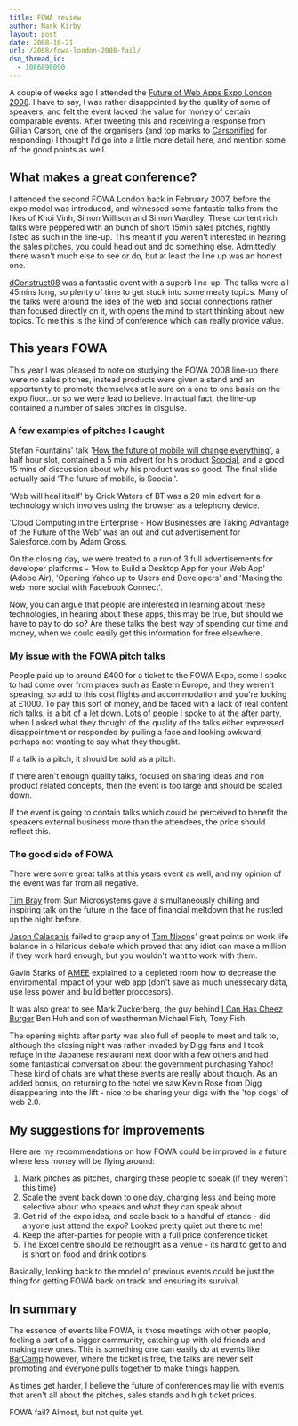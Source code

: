 ```yaml
---
title: FOWA review
author: Mark Kirby
layout: post
date: 2008-10-21
url: /2008/fowa-london-2008-fail/
dsq_thread_id:
  - 1086898090
---
```



A couple of weeks ago I attended the [Future of Web Apps Expo London 2008][1]. I have to say, I was rather disappointed by the quality of some of speakers, and felt the event lacked the value for money of certain comparable events. After tweeting this and receiving a response from Gillian Carson, one of the organisers (and top marks to [Carsonified][2] for responding) I thought I'd go into a little more detail here, and mention some of the good points as well.

## What makes a great conference?

I attended the second FOWA London back in February 2007, before the expo model was introduced, and witnessed some fantastic talks from the likes of Khoi Vinh, Simon Willison and Simon Wardley. These content rich talks were peppered with an bunch of short 15min sales pitches, rightly listed as such in the line-up. This meant if you weren't interested in hearing the sales pitches, you could head out and do something else. Admittedly there wasn't much else to see or do, but at least the line up was an honest one.

[dConstruct08][3] was a fantastic event with a superb line-up. The talks were all 45mins long, so plenty of time to get stuck into some meaty topics. Many of the talks were around the idea of the web and social connections rather than focused directly on it, with opens the mind to start thinking about new topics. To me this is the kind of conference which can really provide value.

## This years FOWA

This year I was pleased to note on studying the FOWA 2008 line-up there were no sales pitches, instead products were given a stand and an opportunity to promote themselves at leisure on a one to one basis on the expo floor...or so we were lead to believe. In actual fact, the line-up contained a number of sales pitches in disguise.

### A few examples of pitches I caught

Stefan Fountains' talk '[How the future of mobile will change everything][4]', a half hour slot, contained a 5 min advert for his product [Soocial][5], and a good 15 mins of discussion about why his product was so good. The final slide actually said 'The future of mobile, is Soocial'.

'Web will heal itself' by Crick Waters of BT was a 20 min advert for a technology which involves using the browser as a telephony device.

'Cloud Computing in the Enterprise - How Businesses are Taking Advantage of the Future of the Web' was an out and out advertisement for Salesforce.com by Adam Gross.

On the closing day, we were treated to a run of 3 full advertisements for developer platforms - 'How to Build a Desktop App for your Web App' (Adobe Air), 'Opening Yahoo up to Users and Developers' and 'Making the web more social with Facebook Connect'.

Now, you can argue that people are interested in learning about these technologies, in hearing about these apps, this may be true, but should we have to pay to do so? Are these talks the best way of spending our time and money, when we could easily get this information for free elsewhere.

### My issue with the FOWA pitch talks

People paid up to around £400 for a ticket to the FOWA Expo, some I spoke to had come over from places such as Eastern Europe, and they weren't speaking, so add to this cost flights and accommodation and you're looking at £1000. To pay this sort of money, and be faced with a lack of real content rich talks, is a bit of a let down. Lots of people I spoke to at the after party, when I asked what they thought of the quality of the talks either expressed disappointment or responded by pulling a face and looking awkward, perhaps not wanting to say what they thought.

If a talk is a pitch, it should be sold as a pitch.

If there aren't enough quality talks, focused on sharing ideas and non product related concepts, then the event is too large and should be scaled down.

If the event is going to contain talks which could be perceived to benefit the speakers external business more than the attendees, the price should reflect this.

### The good side of FOWA

There were some great talks at this years event as well, and my opinion of the event was far from all negative.

[Tim Bray][6] from Sun Microsystems gave a simultaneously chilling and inspiring talk on the future in the face of financial meltdown that he rustled up the night before.

[Jason Calacanis][7] failed to grasp any of [Tom Nixon][8]s' great points on work life balance in a hilarious debate which proved that any idiot can make a million if they work hard enough, but you wouldn't want to work with them.

Gavin Starks of [AMEE][9] explained to a depleted room how to decrease the enviromental impact of your web app (don't save as much unessecary data, use less power and build better proccesors).

It was also great to see Mark Zuckerberg, the guy behind <a rel="external" href="http://icanhascheezburger.com/2007/08/28/furst-rule-of-fite-club/" target="_blank">I Can Has Cheez Burger</a> Ben Huh and son of weatherman Michael Fish, Tony Fish.

The opening nights after party was also full of people to meet and talk to, although the closing night was rather invaded by Digg fans and I took refuge in the Japanese restaurant next door with a few others and had some fantastical conversation about the government purchasing Yahoo! These kind of chats are what these events are really about though. As an added bonus, on returning to the hotel we saw Kevin Rose from Digg disappearing into the lift - nice to be sharing your digs with the 'top dogs' of web 2.0.

## My suggestions for improvements

Here are my recommendations on how FOWA could be improved in a future where less money will be flying around:

1. Mark pitches as pitches, charging these people to speak (if they weren't this time)
2. Scale the event back down to one day, charging less and being more selective about who speaks and what they can speak about
3. Get rid of the expo idea, and scale back to a handful of stands - did anyone just attend the expo? Looked pretty quiet out there to me!
4. Keep the after-parties for people with a full price conference ticket
5. The Excel centre should be rethought as a venue - its hard to get to and is short on food and drink options

Basically, looking back to the model of previous events could be just the thing for getting FOWA back on track and ensuring its survival.

## In summary

The essence of events like FOWA, is those meetings with other people, feeling a part of a bigger community, catching up with old friends and making new ones. This is something one can easily do at events like [BarCamp][10] however, where the ticket is free, the talks are never self promoting and everyone pulls together to make things happen.

As times get harder, I believe the future of conferences may lie with events that aren't all about the pitches, sales stands and high ticket prices.

FOWA fail? Almost, but not quite yet.

 [1]: http://london2008.futureofwebapps.com
 [2]: http://carsonified.com/
 [3]: http://2008.dconstruct.org/
 [4]: http://www.guardian.co.uk/media/pda/2008/oct/09/mobilephones.startups
 [5]: http://www.soocial.com/intro
 [6]: http://www.tbray.org/ongoing/
 [7]: http://calacanis.com/
 [8]: http://www.tomnixon.co.uk/
 [9]: http://www.amee.cc/
 [10]: http://barcamp.org/